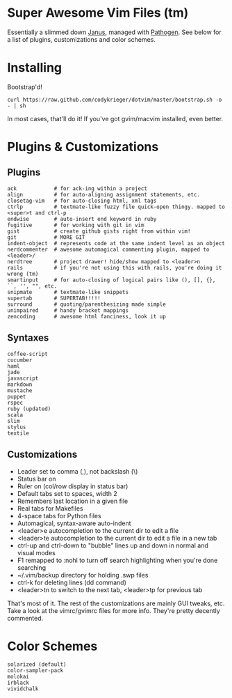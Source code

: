 Super Awesome Vim Files (tm)
============================

Essentially a slimmed down [Janus](/carlhuda/janus), managed with
[Pathogen](/tpope/vim-pathogen). See below for a list of plugins,
customizations and color schemes.

Installing
==========

Bootstrap'd!

```
curl https://raw.github.com/codykrieger/dotvim/master/bootstrap.sh -o - | sh
```

In most cases, that'll do it! If you've got gvim/macvim installed, even better.

Plugins & Customizations
========================

## Plugins

```
ack            # for ack-ing within a project
align          # for auto-aligning assignment statements, etc.
closetag-vim   # for auto-closing html, xml tags
ctrlp          # textmate-like fuzzy file quick-open thingy. mapped to <super>t and ctrl-p
endwise        # auto-insert end keyword in ruby
fugitive       # for working with git in vim
gist           # create github gists right from within vim!
git            # MORE GIT
indent-object  # represents code at the same indent level as an object
nerdcommenter  # awesome automagical commenting plugin, mapped to <leader>/
nerdtree       # project drawer! hide/show mapped to <leader>n
rails          # if you're not using this with rails, you're doing it wrong (tm)
smartinput     # for auto-closing of logical pairs like (), [], {}, ``, '', "", etc.
snipmate       # textmate-like snippets
supertab       # SUPERTAB!!!!!
surround       # quoting/parenthesizing made simple
unimpaired     # handy bracket mappings
zencoding      # awesome html fanciness, look it up
```

## Syntaxes

```
coffee-script
cucumber
haml
jade
javascript
markdown
mustache
puppet
rspec
ruby (updated)
scala
slim
stylus
textile
```

## Customizations

- Leader set to comma (,), not backslash (\\)
- Status bar on
- Ruler on (col/row display in status bar)
- Default tabs set to spaces, width 2
- Remembers last location in a given file
- Real tabs for Makefiles
- 4-space tabs for Python files
- Automagical, syntax-aware auto-indent
- \<leader\>e autocompletion to the current dir to edit a file
- \<leader\>te autocompletion to the current dir to edit a file in a new
  tab
- ctrl-up and ctrl-down to "bubble" lines up and down in normal and
  visual modes
- F1 remapped to :nohl to turn off search highlighting when you're done
  searching
- ~/.vim/backup directory for holding .swp files
- ctrl-k for deleting lines (dd command)
- \<leader\>tn to switch to the next tab, \<leader\>tp for previous tab

That's most of it. The rest of the customizations are mainly GUI tweaks,
etc. Take a look at the vimrc/gvimrc files for more info. They're pretty
decently commented.

Color Schemes
=============

```
solarized (default)
color-sampler-pack
molokai
irblack
vividchalk
```

